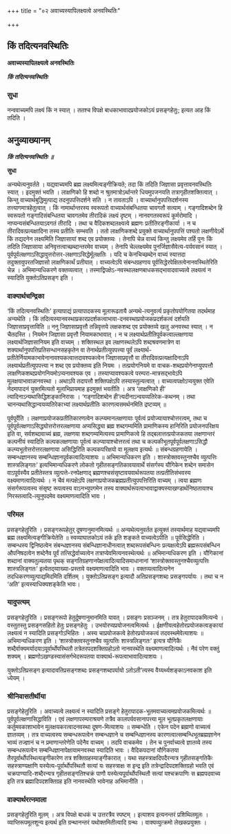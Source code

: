 +++
title = "०२ अवाच्यस्यापिलक्ष्यत्वे अनवस्थितिः"

+++


## किं तदित्यनवस्थितिः

**अवाच्यस्यापिलक्ष्यत्वे अनवस्थितिः**

***किं तदित्यनवस्थितिः***

### **सुधा**

नन्ववाच्यमपि लक्ष्यं किं न स्यात् । ततश्च विपक्षे बाधकाभावादप्रयोजकोऽयं प्रसङ्गहेतुः; इत्यत आह किं तदिति ।

## **अनुव्याख्यानम्**

***किं तदित्यनवस्थितिः ॥***

**सुधा**

अन्यथेत्यनुवर्तते । यद्यवाच्यमपि ब्रह्म लक्ष्यमित्यङ्गीक्रियते; तदा किं तदिति जिज्ञासा प्रवृत्तावनवस्थितिः स्यात् । इदमुक्तं भवति । लाक्षणिको हि शब्दो न श्रुतमात्रोऽर्थान्तरे धियमुपजनयति तत्रागृहीतशक्तित्वात् । किन्तु वाच्यार्थबुद्धिमुत्पाद्य तदनुपपत्तिदर्शने सति । न तावताऽपि । वाच्यार्थानुपपत्तिदर्शनस्य तत्त्यागमात्रहेतुत्वात् । किं नामार्थान्तरस्य स्वरूपतो वाच्यार्थसंबन्धितया चावगतौ सत्याम् । गङ्गादिशब्देन हि स्वरूपतो गङ्गादिसंबन्धितया चावगतमेव तीरादिकं लक्ष्यं दृष्टम् । नानवगतस्वरूपं कूर्मरोमादि । नाप्यन्यसंबन्धितयाऽवगतं तीरादि । तथा च वैदिकशब्दलक्ष्यत्वे ब्रह्मणः प्रतीतिरङ्गीकार्या । न च तीरादिवत्प्रत्यक्षादिना तस्य प्रतीतिः सम्भवति । ततो लाक्षणिकशब्दे प्रयुक्ते वाच्यार्थानुपपत्तिं पश्यतो लक्षणीयेऽर्थे किं तद्यदनेन लक्ष्यमिति जिज्ञासायां शब्द एव प्रयोक्तव्यः । तेनापि चेन्न वाच्यं किन्तु लक्ष्यमेव तर्हि पुनः किं तदिति जिज्ञासाया अनिवृत्तत्वाच्छब्दान्तरमेव वाच्यम् । तेनापि चेल्लक्ष्यमेव पुनर्जिज्ञासैवेत्य-पर्यवसानं स्यात् । पूर्वपूर्वलक्षणाऽसिद्धावुत्तरोत्तर-लक्षणाऽसिद्धेर्मूलक्षतिः । यदि च केनचिच्छब्देन वाच्यं स्यात्तदा तदुक्तावुपरतजिज्ञासो लाक्षणिकार्थं प्रतीयात् । वाच्यत्वेऽपि संबन्धग्रहणाय पूर्वसिद्धेरपेक्षितत्वेनानवस्थितेरिति चेन्न । अभिमान्यधिकरणे वक्तव्यत्वात् । तस्माद्विपक्षेऽ-नवस्थालक्षणबाधकसद्भावादवाच्यत्वे लक्ष्यत्वं न स्यादिति युक्तोऽतिप्रसङ्ग इति ।

### **वाक्यार्थचन्द्रिका**

‘किं तदित्यनवस्थितिः’ इत्यापाद्यं प्रत्यापादकस्य मूलारूढतायै अन्यथे-त्यनुवर्त्य प्रकृतोपयोगितया तदर्थमाह अन्यथेति । किं तदित्यस्यानवस्थाप्रकारप्रदर्शकत्वाभावा-दनवस्थाप्रयोजकप्रदर्शकत्वं दर्शयति जिज्ञासाप्रवृत्ताविति ॥ ननु जिज्ञासाप्रवृत्तौ तन्निवृत्तये लक्षकशब्द एव प्रयोक्तव्ये खलु अनवस्था स्यात् । न चैतदस्ति । नियमेन जिज्ञासा प्रवृत्तौ नियामकाभावात् । न च लक्ष्यार्थप्रतीतिपूर्वकत्वाल्लक्षणाया लक्ष्यार्थजिज्ञासानियम इति वाच्यम् । शक्तिस्थल इव लक्षणस्थलेऽपि शब्दश्रवणमात्रेण वा शक्यार्थानुपपत्तिप्रतिसन्धानसहकृतेन वा तेनार्थप्रतीत्युपपत्त्या पूर्वं लक्ष्यार्थ-प्रतीतेर्नियामकाभावेनानावश्यकत्वात्तदावश्यकत्वेन जिज्ञासाप्रवृत्तौ वा तीरादिवत्प्रत्यक्षादिनाऽपि लक्ष्यार्थप्रतीत्युपपत्त्या न शब्द एव प्रयोक्तव्य इति नियमः । तत्प्रयोगनियमे वा वाचक-शब्दप्रयोगेनाप्युपपत्तौ लाक्षणिकशब्दप्रयोगनियमोऽप्यनावश्यक एव । तस्याप्यावश्यकत्वे परम्परा-मात्रसद्भावेऽपि मूलक्षयाभावान्नानवस्था । अथाऽपि तदापत्तौ शक्तिपक्षेऽपि तस्यास्तुल्यत्वात् । वाच्यत्वपक्षोऽप्ययुक्त एवेति नेदमापादनं युक्तमित्यतो मूलाभिप्रायमाह इदमुक्तं भवतीति । अत्र ‘लाक्षणिको ही’ त्यादिनाऽन्यथासिद्धिशङ्कानिरासः । ‘गङ्गादिशब्देन ही’त्यदीनाऽन्वयव्यतिरेक-कथनम् । तथा चानन्यथासिद्धान्वयव्यतिरेकाभ्यां लक्ष्यार्थप्रतीतिः कारणत्वसमर्थनमिति द्रष्टव्यम् ॥

पूर्वपूर्वेति । लक्षणाप्रयोजकप्रतीतिकारणत्वेन कल्प्यमानलक्षणायाः पूर्वत्वं प्रयोज्यायाश्चोत्तरत्वम्, तथा च पूर्वपूर्वलक्षणाऽसिद्ध्योत्तरोत्तरलक्षणाया अप्यसिद्ध्या ब्रह्म शब्दगम्यमिति प्रामाणिकस्य हानिरिति प्रयोजनपरिक्षय इति वा, सर्वशब्दावाच्यं ब्रह्म, लक्षणया शब्दगम्यमित्यस्य प्रामाणिकत्वे हि तद्बलात्तत्प्रयोजकतया लक्षणान्तरं कल्पनीयं स्यादिति कल्पकलक्षणायाः पूर्वत्वं कल्प्यायाश्चोत्तरत्वं तथा च कल्पकीभूतपूर्वपूर्वलक्षणाऽसिद्धौ कल्प्यभूतोत्तरोत्तरलक्षणाया असिद्धिरिति कल्पकपरिक्षयो वा मूलक्षय इत्यर्थः ॥ संबन्धग्रहणायेति । सम्बन्धज्ञानस्य सम्बन्धिज्ञानपूर्वकत्वादित्याशयः ॥ अभिमान्यधिकरण इति । शास्त्रोक्तवस्तुनश्चैव व्युत्पत्तिः शास्त्रलिङ्गतः’ इत्यभिमान्यधिकरणे लोकतो गृहीतसङ्गतिकावयावार्थे संसर्गस्य यौगिकेन शब्देन समासेन वाऽपूर्वस्यैव प्रतीतेस्तत्र व्युत्पत्ते-रनपेक्षणाद् ब्रह्मणश्चसंसृष्टावयवार्थरूपतया तत्प्रतीतिसंभवस्य वक्ष्यमाणत्वादित्यर्थः । न चैवं मत्पक्षेऽपि लक्षणाप्रयोजकब्रह्मप्रतीत्युपपत्तिरिति वाच्यम् । त्वया ब्रह्मणः संसर्गरूपत्वस्य संसृष्ट रूपत्वस्य वाऽनभ्युपगमेन तस्य वाक्यार्थरूपत्वाभावाद्वाक्यस्याखण्डार्थनिष्ठतायाश्च निरस्तत्वादि-त्युनुपदमेव वक्ष्यमाणत्वादिति भावः ।

### **परिमल**

प्रसङ्गहेतुरिति । प्रसङ्गरूपहेतुर् दूषणानुमानमित्यर्थः ॥ अन्यथेत्यनुवर्तत इत्युक्तं तस्यार्थमाह यद्यवाच्यमपि ब्रह्म लक्ष्यमित्यङ्गीक्रियेतेति ॥ स्वव्याघातकोऽयं तर्क इति शङ्कते वाच्यत्वेऽपीति ॥ पूर्वसिद्धेरिति । सम्बन्धस्य द्विनिष्ठत्वेन संबन्धज्ञानस्य संबन्धिज्ञानाधीनत्वात् शब्दरूपसंबन्धिनः प्रत्यक्षत्वेऽपि ब्रह्मरूपसंबन्धिन औपनिषदत्वेन शब्देनैव पूर्वं तत्सिद्धेर्वाच्यत्वेन तत्राप्येवमित्यनवस्थेत्यर्थः ॥ अभिमान्यधिकरण इति । यौगिकानां शब्दानां वाक्यतुल्यतया पृथक् सङ्गतिग्रहणानपेक्षत्वादित्यादिसमाधानानां ‘शास्त्रोक्तवस्तुनश्चैवव्युत्पत्तिः शास्त्रलिङ्गतः’ इत्येतद्य्वाख्या-प्रस्तावे वक्ष्यमाणत्वादिति भावः । वक्तव्यत्वादित्यनेन तदधिकरणव्युत्पाद्यमिदमिति दर्शितम् । युक्तोऽतिप्रसङ्ग इत्यादौ अतिप्रसङ्गशब्दः प्रसङ्गपर्यायः । तथा च न ‘अति’ इत्यस्याधिक्यशङ्केति भावः।

### **यादुपत्यम्**

प्रसङ्गहेतुरिति । प्रसङ्गरूपो हेतुर्दूषणानुमानमिति यावत् । प्रसङ्गः प्रसञ्जनम् । तत्र हेतुरापादकमित्यन्ये । वस्तुतस्तु प्रसङ्गसहितो हेतुः प्रसङ्गहेतुः । उभयोरप्यप्रयोजनत्वमित्यर्थः । ईक्षणीयत्वहेतोरप्रयोजकत्वङ्कायां लक्ष्यत्वं न स्यादिति प्रसङ्गोऽभिहितः । अस्य चाप्रयोजकत्वे हेतोरप्रयोजकत्वं तदवस्थमेवेत्याशयः ॥ अभिमान्यधिकरण इति । ‘शास्त्रोक्तवस्तुनश्चैव व्युत्पत्तिः शास्त्रलिङ्गतः’ इत्यत्र यौगिकैः शब्दैर्वाक्यमर्यादयाऽपूर्वार्थोपस्थितौ तत्रेतरपदशक्तिग्रहोऽतो नानवस्थेति वक्ष्यमाणत्वादित्यर्थः । नैवं परेण वक्तुं शक्यम् । ब्रह्मणोऽखण्डस्यासंसर्गभेदरूपतया वाक्यार्थ-रूपत्वाभावादित्याशयः ।

युक्तोऽतिप्रसङ्ग इत्यादावतिप्रसङ्गशब्दः प्रसङ्गशब्दपर्यायो ऽतोऽती’त्यस्य वैय्यर्थ्यशङ्काऽनवकाश इति ध्येयम् ।

### **श्रीनिवासतीर्थीया**

प्रसङ्गेहेतुरिति । अवाच्यत्वे लक्ष्यत्वं न स्यादिति प्रसङ्गे हेतुरापादक-भूतमवाच्यत्वमप्रयोजकमित्यर्थः ॥ पूर्वपूर्वलक्षणासिद्धाविति । एवं लक्षणापरम्पराश्रयणे तत्रैव कालपर्यवसानापत्त्या मूल भूतप्रकृतलक्षणायाः कर्तुमवकाशाभावेन मूलक्षयकरत्वादनवस्था दूषण-मित्याशयः ॥ सम्बन्धेति । एकेन पदेन ब्रह्मणो वाच्यत्वं ज्ञातव्यम् । तत्र वाच्यत्वस्य सम्बन्धरूपत्वेन सम्बन्धज्ञाने च सम्बन्धिज्ञानस्य कारणत्वात्सम्बन्धिभूतब्रह्मज्ञानेन भाव्यं तज्ज्ञानं च न प्रमाणान्तरेणेति पदेनैव वाच्यम् । तदपि वाचकमेव । तेन च पुनर्वाच्यत्वे ज्ञातव्ये तस्य सम्बन्धरूपत्वेन सम्बन्धिज्ञानापेक्षायामनवस्था स्यादिति भावः । वैदिकपदानां यौगिकतया तैरपूर्वार्थोपस्थित्यङ्गीकारेण तत्र शक्तिग्रहस्याङ्गीकारात् । यथा सहस्त्राक्षदिपदैरन्यत्र गृहीतसङ्गतिकैः सहस्त्राण्यक्षाणि यस्येत्य-पूर्वार्थोपस्थितौ सत्यां यः सहस्त्राक्षः स इन्द्र इति तत्रेन्द्रादिपदशक्तिग्रहो भवति एवं चक्रपाण्यादि-शब्दैरन्यत्र गृहीतसङ्गतिश्चक्रं पाणौ यस्येत्यपूर्वार्थोपस्थितौ सत्यां यश्चक्रपाणिः स ब्रह्मपदवाच्य इति तत्र ब्रह्मादिपदशक्तिग्रह इति नानवस्थेति भावेनाह अभिमानीति ।

### **वाक्यार्थरत्नमाला**

प्रसङ्गहेतुरिति मूलम् । अत्र विपक्षे बाधकं च उत्तरत्रैव स्पष्टम् । इत्याशय इत्यनन्तरं प्रशिथिलमूलः । व्याप्तिरूपमूलशून्य इत्यर्थ इति ग्रन्थानन्तरं यथोक्तमितीत्यादि ग्रन्थः । वाक्यव्युत्क्रमो लेखकप्रयुक्तः ।

